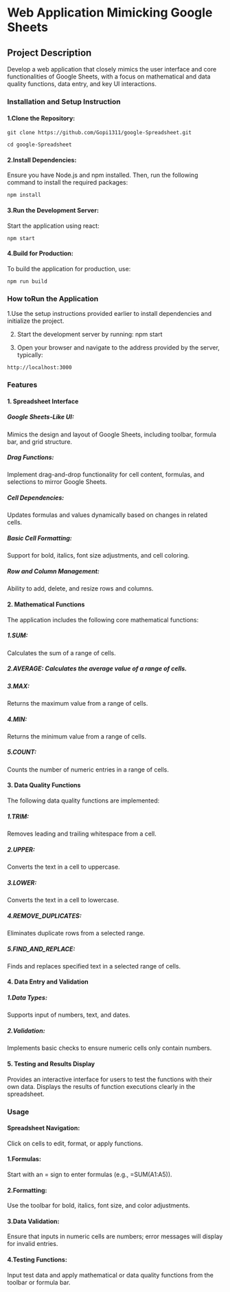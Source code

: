 # Web Application Mimicking Google Sheets

## Project Description

Develop a web application that closely mimics the user interface and core functionalities 
of Google Sheets, with a focus on mathematical and data quality functions, data entry, 
and key UI interactions.

### Installation and Setup Instruction

#### 1.Clone the Repository:

~~~
git clone https://github.com/Gopi1311/google-Spreadsheet.git
~~~

~~~
cd google-Spreadsheet
~~~

#### 2.Install Dependencies: 
  Ensure you have Node.js and npm installed. Then, run the following command to install the required packages:
~~~
npm install
~~~
#### 3.Run the Development Server: 
  Start the application using react:
~~~
npm start
~~~
#### 4.Build for Production:
To build the application for production, use:
~~~
npm run build
~~~

### How toRun the Application

1.Use the setup instructions provided earlier to install dependencies and initialize the project.

2. Start the development server by running: npm start
   
3. Open your browser and navigate to the address provided by the server, typically:
~~~
http://localhost:3000
~~~

### Features
#### 1. Spreadsheet Interface
##### Google Sheets-Like UI:
Mimics the design and layout of Google Sheets, including toolbar, formula bar, and grid structure.
    
##### Drag Functions:
Implement drag-and-drop functionality for cell content, formulas, and selections to mirror Google Sheets.
    
##### Cell Dependencies:
Updates formulas and values dynamically based on changes in related cells.
    
##### Basic Cell Formatting:
Support for bold, italics, font size adjustments, and cell coloring.
    
##### Row and Column Management:
Ability to add, delete, and resize rows and columns.
#### 2. Mathematical Functions
The application includes the following core mathematical functions:
##### 1.SUM: 
Calculates the sum of a range of cells.
##### **2.AVERAGE:** Calculates the average value of a range of cells.
##### 3.MAX:
Returns the maximum value from a range of cells.
##### 4.MIN: 
Returns the minimum value from a range of cells.
##### 5.COUNT: 
Counts the number of numeric entries in a range of cells.

#### 3. Data Quality Functions
  The following data quality functions are implemented:
##### 1.TRIM: 
Removes leading and trailing whitespace from a cell.
##### 2.UPPER: 
Converts the text in a cell to uppercase.
##### 3.LOWER: 
Converts the text in a cell to lowercase.
##### 4.REMOVE_DUPLICATES: 
Eliminates duplicate rows from a selected range.
##### 5.FIND_AND_REPLACE: 
Finds and replaces specified text in a selected range of cells.

#### 4. Data Entry and Validation
##### 1.Data Types:
Supports input of numbers, text, and dates.
##### 2.Validation:
Implements basic checks to ensure numeric cells only contain numbers.

#### 5. Testing and Results Display
Provides an interactive interface for users to test the functions with their own data.
Displays the results of function executions clearly in the spreadsheet.


### Usage
#### Spreadsheet Navigation:
Click on cells to edit, format, or apply functions.
#### 1.Formulas:
Start with an = sign to enter formulas (e.g., =SUM(A1:A5)).
#### 2.Formatting:
Use the toolbar for bold, italics, font size, and color adjustments.
#### 3.Data Validation:
Ensure that inputs in numeric cells are numbers; error messages will display for invalid entries.
#### 4.Testing Functions:
Input test data and apply mathematical or data quality functions from the toolbar or formula bar.

